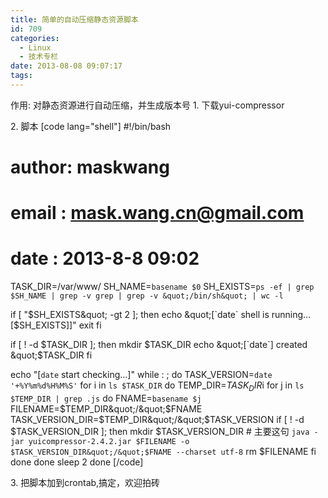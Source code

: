 ```yaml
---
title: 简单的自动压缩静态资源脚本
id: 709
categories:
  - Linux
  - 技术专栏
date: 2013-08-08 09:07:17
tags:
---
```


作用: 对静态资源进行自动压缩，并生成版本号
1\. 下载yui-compressor
<!--more-->
2\. 脚本
[code lang="shell"]
#!/bin/bash
# author: maskwang
# email : mask.wang.cn@gmail.com
# date : 2013-8-8 09:02
TASK_DIR=/var/www/
SH_NAME=`basename $0`
SH_EXISTS=`ps -ef | grep $SH_NAME | grep -v grep | grep -v &quot;/bin/sh&quot; | wc -l`

if [ &quot;$SH_EXISTS&quot; -gt 2 ]; then
	echo &quot;[`date` shell is running...[$SH_EXISTS]]&quot;
        exit
fi

if [ ! -d $TASK_DIR ]; then
    mkdir $TASK_DIR
	echo &quot;[`date`] created &quot;$TASK_DIR
fi

echo &quot;[`date` start checking...]&quot;
while : ; do
	TASK_VERSION=`date '+%Y%m%d%H%M%S'`
	for i in `ls $TASK_DIR`
	do
		TEMP_DIR=$TASK_DIR$i
		for j in `ls $TEMP_DIR | grep .js`
		do
			FNAME=`basename $j`
			FILENAME=$TEMP_DIR&quot;/&quot;$FNAME
			TASK_VERSION_DIR=$TEMP_DIR&quot;/&quot;$TASK_VERSION
			if [ ! -d $TASK_VERSION_DIR ]; then
				mkdir $TASK_VERSION_DIR
                                # 主要这句
				`java -jar yuicompressor-2.4.2.jar $FILENAME -o $TASK_VERSION_DIR&quot;/&quot;$FNAME --charset utf-8`
				rm $FILENAME
			fi
		done
	done
	sleep 2
done
[/code]

3\. 把脚本加到crontab,搞定，欢迎拍砖